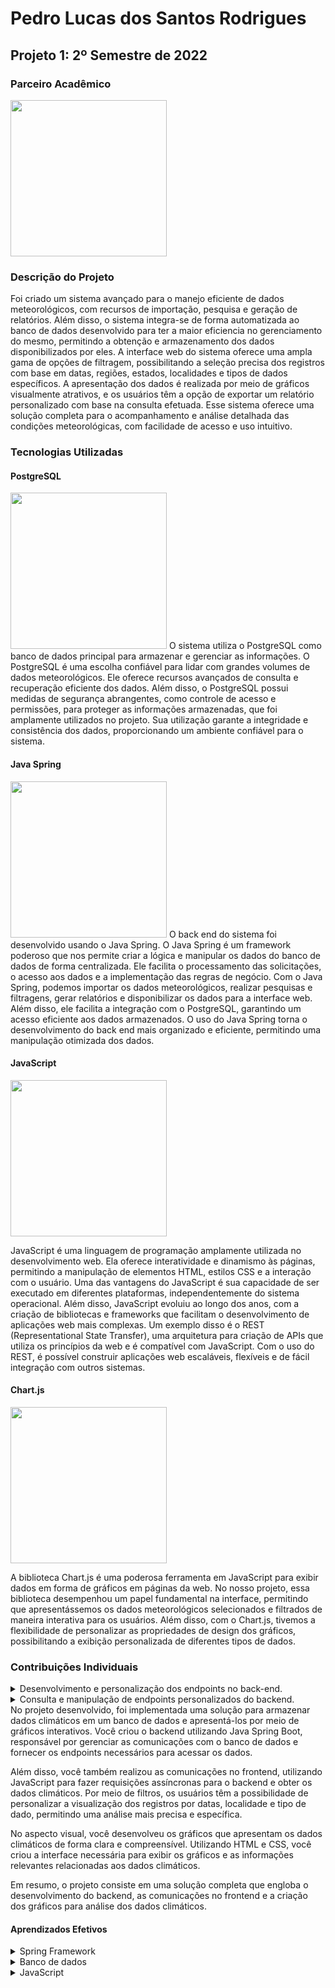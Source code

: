 <h1>Pedro Lucas dos Santos Rodrigues</h1>
<h2>Projeto 1: 2º Semestre de 2022</h2>
<h3>Parceiro Acadêmico</h3>
<img width="250" src="https://www.iacit.com.br/imgs/meta-image.jpg">

<h3>Descrição do Projeto</h3>
Foi criado um sistema avançado para o manejo eficiente de dados meteorológicos, com recursos de importação, pesquisa e geração de relatórios. Além disso, o sistema integra-se de forma automatizada ao banco de dados desenvolvido para ter a maior eficiencia no gerenciamento do mesmo, permitindo a obtenção e armazenamento dos dados disponibilizados por eles. A interface web do sistema oferece uma ampla gama de opções de filtragem, possibilitando a seleção precisa dos registros com base em datas, regiões, estados, localidades e tipos de dados específicos. A apresentação dos dados é realizada por meio de gráficos visualmente atrativos, e os usuários têm a opção de exportar um relatório personalizado com base na consulta efetuada. Esse sistema oferece uma solução completa para o acompanhamento e análise detalhada das condições meteorológicas, com facilidade de acesso e uso intuitivo.

<h3>Tecnologias Utilizadas</h3>

<h4>PostgreSQL</h4>
<img  width="250" src="https://www.luiztools.com.br/wp-content/uploads/2021/02/postgres.jpg">
O sistema utiliza o PostgreSQL como banco de dados principal para armazenar e gerenciar as informações. O PostgreSQL é uma escolha confiável para lidar com grandes volumes de dados meteorológicos. Ele oferece recursos avançados de consulta e recuperação eficiente dos dados. Além disso, o PostgreSQL possui medidas de segurança abrangentes, como controle de acesso e permissões, para proteger as informações armazenadas, que foi amplamente utilizados no projeto. Sua utilização garante a integridade e consistência dos dados, proporcionando um ambiente confiável para o sistema.
<h4>Java Spring</h4>
<img  width="250" src="https://4.bp.blogspot.com/-ou-a_Aa1t7A/W6IhNc3Q0gI/AAAAAAAAD6Y/pwh44arKiuM_NBqB1H7Pz4-7QhUxAgZkACLcBGAs/s1600/spring-boot-logo.png">
O back end do sistema foi desenvolvido usando o Java Spring. O Java Spring é um framework poderoso que nos permite criar a lógica e manipular os dados do banco de dados de forma centralizada. Ele facilita o processamento das solicitações, o acesso aos dados e a implementação das regras de negócio. Com o Java Spring, podemos importar os dados meteorológicos, realizar pesquisas e filtragens, gerar relatórios e disponibilizar os dados para a interface web. Além disso, ele facilita a integração com o PostgreSQL, garantindo um acesso eficiente aos dados armazenados. O uso do Java Spring torna o desenvolvimento do back end mais organizado e eficiente, permitindo uma manipulação otimizada dos dados.
  
  <h4>JavaScript</h4>

  <img  width="250" src="https://static.javatpoint.com/images/javascript/javascript_logo.png">
  
JavaScript é uma linguagem de programação amplamente utilizada no desenvolvimento web. Ela oferece interatividade e dinamismo às páginas, permitindo a manipulação de elementos HTML, estilos CSS e a interação com o usuário. Uma das vantagens do JavaScript é sua capacidade de ser executado em diferentes plataformas, independentemente do sistema operacional. Além disso, JavaScript evoluiu ao longo dos anos, com a criação de bibliotecas e frameworks que facilitam o desenvolvimento de aplicações web mais complexas. Um exemplo disso é o REST (Representational State Transfer), uma arquitetura para criação de APIs que utiliza os princípios da web e é compatível com JavaScript. Com o uso do REST, é possível construir aplicações web escaláveis, flexíveis e de fácil integração com outros sistemas.


  <h4>Chart.js</h4>
  <img  width="250" src="https://avatars.githubusercontent.com/u/10342521?s=280&v=4">

A biblioteca Chart.js é uma poderosa ferramenta em JavaScript para exibir dados em forma de gráficos em páginas da web. No nosso projeto, essa biblioteca desempenhou um papel fundamental na interface, permitindo que apresentássemos os dados meteorológicos selecionados e filtrados de maneira interativa para os usuários. Além disso, com o Chart.js, tivemos a flexibilidade de personalizar as propriedades de design dos gráficos, possibilitando a exibição personalizada de diferentes tipos de dados.

<h3>Contribuições Individuais</h3>

<details>
  <summary>Desenvolvimento e personalização dos endpoints no back-end.</summary>
  </br>
  Para que tudo isso sejá possivel, criamos um código que implementa uma API REST para manipulação de usuários em um sistema. A classe UsuarioController define os endpoints e os métodos que lidam com as requisições HTTP relacionadas aos usuários, como listar usuários, criar um novo usuário, editar um usuário existente e excluir um usuário.

Através desses endpoints, os clientes podem interagir com o sistema, enviando requisições para obter informações dos usuários, criar novos usuários, atualizar informações existentes e excluir usuários. O controlador utiliza a classe UsuarioService para executar a lógica de negócio relacionada aos usuários, como acessar o banco de dados, realizar validações e manipular os objetos de usuário.

Portanto, o objetivo principal do código é fornecer uma interface para a manipulação de usuários em um sistema, seguindo as práticas e convenções do padrão REST. Isso permite que os clientes interajam com o sistema de forma padronizada e eficiente, através de requisições HTTP bem definidas.

  ```java
      private UsuarioService usuarioService;
      public UsuarioController(UsuarioService usuarioService){
          this.usuarioService = usuarioService;

      }

      @GetMapping
      public ResponseEntity<List<Usuario>> listaUsuarios(){
      return ResponseEntity.status(200).body(usuarioService.listarUsuario());

      }

      @PostMapping
      public ResponseEntity<Usuario> criarUsuario(@RequestBody Usuario usuario){
          return ResponseEntity.status(201).body(usuarioService.criarUsuario(usuario));
      }

      @PutMapping()
      public ResponseEntity<Usuario> editarUsuario(@RequestBody Usuario usuario){
          return ResponseEntity.status(200).body(usuarioService.editarUsuario(usuario));
      }

      @DeleteMapping("/{id}")
      public ResponseEntity<?> excluirUsuario(@PathVariable Integer id){
          usuarioService.excluirUsuario(id);
          return ResponseEntity.status(204).build();
      }
  
  ```

</details>

<details>
  <summary>Consulta e manipulação de endpoints personalizados do backend.</summary>
  </br>
Os modelos de conexão para recuperar dados do backend:
Faz uma solicitação assíncrona para obter dados JSON do servidor.
Armazena os dados recebidos em variáveis.
Realiza iterações e manipulações nos dados para extrair informações específicas.
Atualiza o conteúdo de elementos HTML no documento com os dados processados.
Em resumo, o código está obtendo dados sobre temperaturas máximas de diferentes estações, realizando operações nos dados recebidos e exibindo os resultados no documento HTML.
  
 ```javascript

    $(document).ready(function(){
        $.getJSON("/temperatura_max",function(data){

                 var estacoes = []
                for(var i = 0; i<data.length;i++){
                if(estacoes.indexOf(data[i].estacao) == -1 || estacoes.length == 0)
                    estacoes.push(data[i].estacao)
                }
                    const inventory = data;
                    var tempMin = []
                    for(var i = 0;i<estacoes.length;i++){
                        function isCherries(fruit){
                             return fruit.estacao === estacoes[i];
                                   }
                        var usuario = inventory.find(isCherries);
                        tempMin.push(usuario)
                        }


                        $(document).ready(function(){
                                $.getJSON("/estacoes",function(data2){
                                console.log("SP dado 1: "+data2[0].nome_estacao)
                                for(var i = 0;i<5;i++){
                                    function nomeEstacao(nomear){

                                         return nomear.codigo == estacoes[i];
                                              }
                                         var esta = data2.find(nomeEstacao);
                                         const prec_data = new Date(tempMin[i].temp_data);
                                             prec_data.setDate(prec_data.getDate()+1);

                                         $("#tempMinEstacaoM"+i).prepend(esta.nome_estacao)
                                         $("#tempMinM"+i).prepend("Temperatura Mínima: "+tempMin[i].temp_min+"°C")
                                         $("#tempMaxM"+i).prepend("Temperatura Máxima: "+tempMin[i].temp_max+"°C")
                                         $("#tempMinOrvalhoMinM"+i).prepend("Ponto de Orvalho Mínimo: "+tempMin[i].temp_orvalho_min+"°C")
                                         $("#tempMinOrvalhoM"+i).prepend("Ponto de Orvalho: "+tempMin[i].temp_ponto_orvalho+"°C")
                                         $("#tempMinOrvalhoMaxM"+i).prepend("Ponto de Orvalho Máximo: "+tempMin[i].temp_orvalho_max+"°C")
                                         $("#tempDataM"+i).prepend("DATA: "+prec_data.toLocaleDateString("pt-BR"))

                                        const a = document.querySelector("#verDetalhesM"+i);
                                        a.href = "/charts=temperatura="+tempMin[i].estacao+"="+tempMin[i].temp_data+"="+tempMin[i].temp_data;
                                            }
                                    });
                                });
            });
        });

```

</details>
No projeto desenvolvido, foi implementada uma solução para armazenar dados climáticos em um banco de dados e apresentá-los por meio de gráficos interativos. Você criou o backend utilizando Java Spring Boot, responsável por gerenciar as comunicações com o banco de dados e fornecer os endpoints necessários para acessar os dados.

Além disso, você também realizou as comunicações no frontend, utilizando JavaScript para fazer requisições assíncronas para o backend e obter os dados climáticos. Por meio de filtros, os usuários têm a possibilidade de personalizar a visualização dos registros por datas, localidade e tipo de dado, permitindo uma análise mais precisa e específica.

No aspecto visual, você desenvolveu os gráficos que apresentam os dados climáticos de forma clara e compreensível. Utilizando HTML e CSS, você criou a interface necessária para exibir os gráficos e as informações relevantes relacionadas aos dados climáticos.

Em resumo, o projeto consiste em uma solução completa que engloba o desenvolvimento do backend, as comunicações no frontend e a criação dos gráficos para análise dos dados climáticos.

<h4>Aprendizados Efetivos</h4>
<details>
  <summary>Spring Framework</summary>
  <ul>
  <li>Arquitetura REST: Implementação da arquitetura REST (Representational State Transfer) para criação de APIs web.</li>
  <li>Integração com Banco de Dados: Integração da aplicação com banco de dados para armazenamento e recuperação de dados.</li>
  <li>Injeção de Dependências: Utilização do recurso de injeção de dependências do Spring para facilitar o gerenciamento de componentes e suas dependências.</li>
  <li>Desenvolvimento Orientado a Interfaces: Desenvolvimento de código seguindo o princípio de programação orientada a interfaces, que promove a modularidade e flexibilidade do sistema.</li>
  <li>Integração com Banco de Dados: Realização da integração da aplicação com banco de dados para armazenamento e recuperação de dados.</li>
  </ul>
</details>

<details>
  <summary>Banco de dados</summary>
  <ul>
  <li>Linguagem SQL: Familiarizei-me com a linguagem SQL (Structured Query Language) utilizada para manipulação e consulta de dados em bancos de dados relacionais. Aprendi a escrever consultas eficientes para recuperar e manipular informações.</li>
  <li>Bancos de Dados Relacionais: Entendi os fundamentos e características dos bancos de dados relacionais, como tabelas, chaves primárias, chaves estrangeiras, índices e normalização.</li>
  <li>Consultas com Condições: Entender como adicionar condições às consultas SQL para filtrar os resultados com base em critérios específicos.</li>
  <li>Backup e Restauração de Banco de Dados: Compreender a importância de fazer backups regulares de bancos de dados e como restaurar um backup em caso de falha.</li>
</details>

<details>
  <summary>JavaScript</summary>
  <ul>
  <li>Manipulação do DOM: Aprender a interagir com o Document Object Model (DOM) para manipular elementos HTML, como adicionar ou remover elementos, alterar conteúdo e estilos.</li>
  <li>Manipulação de Arrays: Compreender as operações básicas de manipulação de arrays, como adicionar elementos, remover elementos, percorrer e realizar transformações nos dados.</li>
  <li>AJAX e Requisições Assíncronas: Aprender a fazer requisições assíncronas usando a técnica AJAX (Asynchronous JavaScript and XML) para interagir com servidores e atualizar o conteúdo da página sem recarregá-la.</li>
  <li>Manipulação de Dados JSON: Aprender a trabalhar com dados JSON (JavaScript Object Notation), incluindo a serialização e desserialização de dados, e a interação com APIs que retornam dados nesse formato.</li>
  </ul>
</details>

